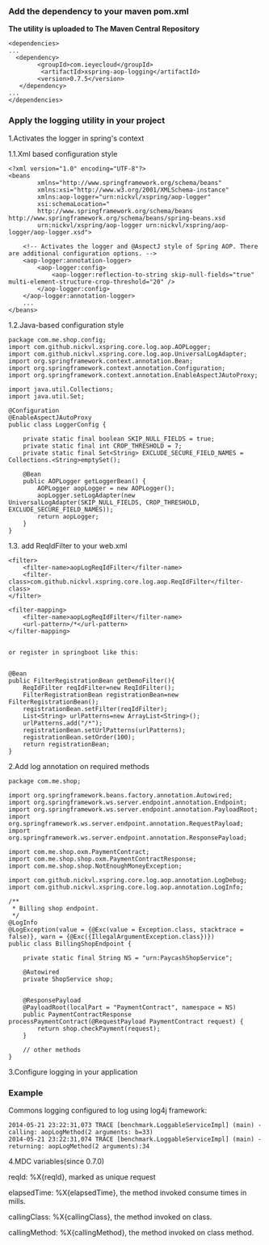 ### Add the dependency to your maven pom.xml
**The utility is uploaded to The Maven Central Repository**


    <dependencies>
    ...
      <dependency>
            <groupId>com.ieyecloud</groupId>
             <artifactId>xspring-aop-logging</artifactId>
            <version>0.7.5</version>
       </dependency>
    ...
    </dependencies>

### Apply the logging utility in your project

1.Activates the logger in spring's context

1.1.Xml based configuration style

    <?xml version="1.0" encoding="UTF-8"?>
    <beans
            xmlns="http://www.springframework.org/schema/beans"
            xmlns:xsi="http://www.w3.org/2001/XMLSchema-instance"
            xmlns:aop-logger="urn:nickvl/xspring/aop-logger"
            xsi:schemaLocation="
            http://www.springframework.org/schema/beans http://www.springframework.org/schema/beans/spring-beans.xsd
            urn:nickvl/xspring/aop-logger urn:nickvl/xspring/aop-logger/aop-logger.xsd">

        <!-- Activates the logger and @AspectJ style of Spring AOP. There are additional configuration options. -->
        <aop-logger:annotation-logger>
            <aop-logger:config>
                <aop-logger:reflection-to-string skip-null-fields="true" multi-element-structure-crop-threshold="20" />
            </aop-logger:config>
        </aop-logger:annotation-logger>
        ...
    </beans>

1.2.Java-based configuration style


    package com.me.shop.config;
    import com.github.nickvl.xspring.core.log.aop.AOPLogger;
    import com.github.nickvl.xspring.core.log.aop.UniversalLogAdapter;
    import org.springframework.context.annotation.Bean;
    import org.springframework.context.annotation.Configuration;
    import org.springframework.context.annotation.EnableAspectJAutoProxy;

    import java.util.Collections;
    import java.util.Set;

    @Configuration
    @EnableAspectJAutoProxy
    public class LoggerConfig {

        private static final boolean SKIP_NULL_FIELDS = true;
        private static final int CROP_THRESHOLD = 7;
        private static final Set<String> EXCLUDE_SECURE_FIELD_NAMES = Collections.<String>emptySet();

        @Bean
        public AOPLogger getLoggerBean() {
            AOPLogger aopLogger = new AOPLogger();
            aopLogger.setLogAdapter(new UniversalLogAdapter(SKIP_NULL_FIELDS, CROP_THRESHOLD, EXCLUDE_SECURE_FIELD_NAMES));
            return aopLogger;
        }
    }

1.3. add ReqIdFilter to your web.xml


    <filter>
        <filter-name>aopLogReqIdFilter</filter-name>
        <filter-class>com.github.nickvl.xspring.core.log.aop.ReqIdFilter</filter-class>
    </filter>

    <filter-mapping>
        <filter-name>aopLogReqIdFilter</filter-name>
        <url-pattern>/*</url-pattern>
    </filter-mapping>


    or register in springboot like this:


    @Bean
    public FilterRegistrationBean getDemoFilter(){
        ReqIdFilter reqIdFilter=new ReqIdFilter();
        FilterRegistrationBean registrationBean=new FilterRegistrationBean();
        registrationBean.setFilter(reqIdFilter);
        List<String> urlPatterns=new ArrayList<String>();
        urlPatterns.add("/*");
        registrationBean.setUrlPatterns(urlPatterns);
        registrationBean.setOrder(100);
        return registrationBean;
    }



2.Add log annotation on required methods


    package com.me.shop;

    import org.springframework.beans.factory.annotation.Autowired;
    import org.springframework.ws.server.endpoint.annotation.Endpoint;
    import org.springframework.ws.server.endpoint.annotation.PayloadRoot;
    import org.springframework.ws.server.endpoint.annotation.RequestPayload;
    import org.springframework.ws.server.endpoint.annotation.ResponsePayload;

    import com.me.shop.oxm.PaymentContract;
    import com.me.shop.shop.oxm.PaymentContractResponse;
    import com.me.shop.shop.NotEnoughMoneyException;

    import com.github.nickvl.xspring.core.log.aop.annotation.LogDebug;
    import com.github.nickvl.xspring.core.log.aop.annotation.LogInfo;

    /**
     * Billing shop endpoint.
     */
    @LogInfo
    @LogException(value = {@Exc(value = Exception.class, stacktrace = false)}, warn = {@Exc({IllegalArgumentException.class})})
    public class BillingShopEndpoint {

        private static final String NS = "urn:PaycashShopService";

        @Autowired
        private ShopService shop;


        @ResponsePayload
        @PayloadRoot(localPart = "PaymentContract", namespace = NS)
        public PaymentContractResponse processPaymentContract(@RequestPayload PaymentContract request) {
            return shop.checkPayment(request);
        }

        // other methods
    }

3.Configure logging in your application

### Example

Commons logging configured to log using log4j framework:

    2014-05-21 23:22:31,073 TRACE [benchmark.LoggableServiceImpl] (main) - calling: aopLogMethod(2 arguments: b=33)
    2014-05-21 23:22:31,074 TRACE [benchmark.LoggableServiceImpl] (main) - returning: aopLogMethod(2 arguments):34


4.MDC variables(since 0.7.0)

  reqId: %X{reqId}, marked as unique request

  elapsedTime: %X{elapsedTime}, the method invoked consume times in mills.

  callingClass: %X{callingClass}, the method invoked on class.

  callingMethod: %X{callingMethod}, the method invoked on class method.

